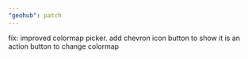 ```yaml
---
"geohub": patch
---
```


fix: improved colormap picker. add chevron icon button to show it is an action button to change colormap
